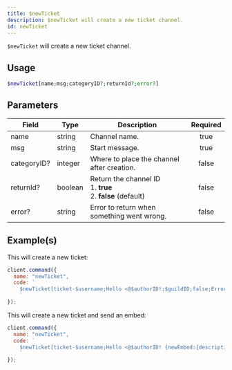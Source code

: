 ```yaml
---
title: $newTicket
description: $newTicket will create a new ticket channel.
id: newTicket
---
```


`$newTicket` will create a new ticket channel.

## Usage

```php
$newTicket[name;msg;categoryID?;returnId?;error?]
```

## Parameters

| Field       | Type    | Description                                                            | Required |
| ----------- | ------- | ---------------------------------------------------------------------- | :------: |
| name        | string  | Channel name.                                                          |   true   |
| msg         | string  | Start message.                                                         |   true   |
| categoryID? | integer | Where to place the channel after creation.                             |  false   |
| returnId?   | boolean | Return the channel ID <br /> 1. **true** <br /> 2. **false** (default) |  false   |
| error?      | string  | Error to return when something went wrong.                             |  false   |

## Example(s)

This will create a new ticket:

```javascript
client.command({
  name: "newTicket",
  code: `
    $newTicket[ticket-$username;Hello <@$authorID!;$guildID;false;Error!]
    `
});
```

This will create a new ticket and send an embed:

```javascript
client.command({
  name: "newTicket",
  code: `
    $newTicket[ticket-$username;Hello <@$authorID! {newEmbed:{description:<@$authorID> opened a new ticket!}};$guildID;false;Error!]
    `
});
```
